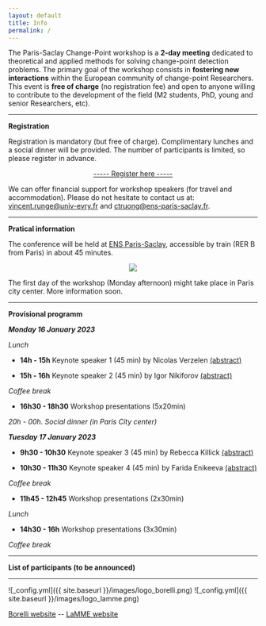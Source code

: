 ```yaml
---
layout: default
title: Info
permalink: /
---
```



The Paris-Saclay Change-Point workshop is a **2-day meeting** dedicated to theoretical and applied methods for solving change-point detection problems. The primary goal of the workshop consists in **fostering new interactions** within the European community of change-point Researchers. This event is **free of charge** (no registration fee) and open to anyone willing to contribute to the development of the field (M2 students, PhD, young and senior Researchers, etc). 



***

**Registration**

Registration is mandatory (but free of charge).
Complimentary lunches and a social dinner will be provided. The number of participants is limited, so please register in advance.

<p style="text-align: center;">
<a href="https://docs.google.com/forms/d/e/1FAIpQLSdrJDJYCFtiO1Pe1R85hQrI1LLHs-W2fCg9wWRxKjeeWaZckg/viewform?usp=sf_link">----- Register here -----</a>
</p>

We can offer financial support for workshop speakers (for travel and accommodation). Please do not hesitate to contact us at: <vincent.runge@univ-evry.fr> and <ctruong@ens-paris-saclay.fr>.

***

**Pratical information**

The conference will be held at [ENS Paris-Saclay](https://ens-paris-saclay.fr/en/school/how-find-us), accessible by train (RER B from Paris) in about 45 minutes.

<p align="center">
  <img src="{{ site.baseurl }}/images/saclay.jpg" />
</p>

The first day of the workshop (Monday afternoon) might take place in Paris city center. More information soon.

***

**Provisional programm**

***Monday 16 January 2023***

*Lunch*

- **14h - 15h**	Keynote speaker 1 (45 min) by Nicolas Verzelen [(abstract)](https://parissaclaychangepoint.github.io/speakers/#nicolas-verzelen)

- **15h - 16h** Keynote speaker 2 (45 min) by Igor Nikiforov [(abstract)](https://parissaclaychangepoint.github.io/speakers/#igor-nikiforov)

*Coffee break*

- **16h30 - 18h30** Workshop presentations (5x20min)

*20h - 00h. Social dinner (in Paris City center)*



***Tuesday 17 January 2023***

- **9h30 - 10h30**	Keynote speaker 3 (45 min) by Rebecca Killick [(abstract)](https://parissaclaychangepoint.github.io/speakers/#rebecca-killick)

- **10h30 - 11h30**	Keynote speaker 4 (45 min) by Farida Enikeeva [(abstract)](https://parissaclaychangepoint.github.io/speakers/#farida-enikeeva)

*Coffee break*

- **11h45 - 12h45**	Workshop presentations (2x30min)

*Lunch*

-  **14h30 - 16h**	Workshop presentations (3x30min)

*Coffee break*


***

**List of participants (to be announced)**


***



![_config.yml]({{ site.baseurl }}/images/logo_borelli.png)
![_config.yml]({{ site.baseurl }}/images/logo_lamme.png)

[Borelli website](https://centreborelli.ens-paris-saclay.fr/fr)   --       [LaMME website](http://www.math-evry.cnrs.fr/doku.php)




